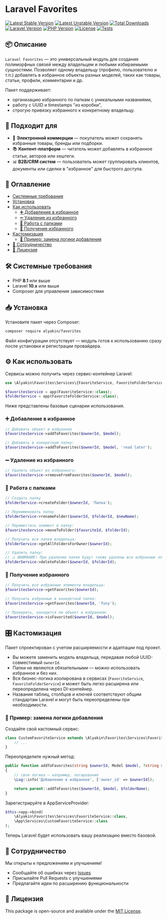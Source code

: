 # Laravel Favorites
[![Latest Stable Version](https://img.shields.io/packagist/v/alyakin/favorites.svg?style=flat-square&label=stable)](https://packagist.org/packages/alyakin/favorites)
[![Latest Unstable Version](https://img.shields.io/packagist/vpre/alyakin/favorites.svg?style=flat-square&label=release)](https://packagist.org/packages/alyakin/favorites)
[![Total Downloads](https://img.shields.io/packagist/dt/alyakin/favorites.svg?style=flat-square)](https://packagist.org/packages/alyakin/favorites)
[![Laravel Version](https://img.shields.io/badge/laravel-8+-orange.svg?style=flat-square)](https://laravel.com)
[![PHP Version](https://img.shields.io/badge/php-8.1+-blue.svg?style=flat-square)](https://php.net)
[![License](https://img.shields.io/github/license/2177866/laravel-favorites.svg?style=flat-square)](LICENSE)
[![Tests](https://github.com/2177866/laravel-favorites/actions/workflows/favorites-tests.yml/badge.svg)](https://github.com/2177866/laravel-favorites/actions)

## 📦 Описание

`Laravel Favorites` — это универсальный модуль для создания полиморфных связей между владельцем и любыми избираемыми сущностями.
Позволяет одному владельцу (профилю, пользователю и т.п.) добавлять в избранное объекты разных моделей, таких как товары, статьи, профили, комментарии и др.

Пакет поддерживает:
- организацию избранного по папкам с уникальными названиями,
- работу с UUID и timestamps "из коробки",
- строгую привязку избранного к конкретному владельцу.

## 🎯 Подходит для

- 💼 **Электронной коммерции** — покупатель может сохранять избранные товары, бренды или подборки.
- 📚 **Контент-платформ** — читатель может добавлять в избранное статьи, авторов или хештеги.
- 📊 **B2B/CRM систем** — пользователь может группировать клиентов, документы или сделки в "избранное" для быстрого доступа.

## 🧭 Оглавление

- [Системные требования](#-системные-требования)
- [Установка](#-установка)
- [Как использовать](#-как-использовать)
  - [➕ Добавление в избранное](#-добавление-в-избранное)
  - [➖ Удаление из избранного](#-удаление-из-избранного)
  - [📂 Работа с папками](#-работа-с-папками)
  - [📄 Получение избранного](#-получение-избранного)
- [Кастомизация](#-кастомизация)
  - [🔄 Пример: замена логики добавления](#-пример-замена-логики-добавления)
- [🤝 Сотрудничество](#-сотрудничество)
- [📄 Лицензия](#-лицензия)

## 🛠 Системные требования

- PHP **8.1** или выше
- Laravel **10.x** или выше
- Composer для управления зависимостями

## 📥 Установка

Установите пакет через Composer:

```bash
composer require alyakin/favorites
```

Файл конфигурации отсутствует — модуль готов к использованию сразу после установки и регистрации провайдера.

## ⚙️ Как использовать

Сервисы можно получить через сервис-контейнер Laravel:

```php
use \Alyakin\Favorites\Services\{FavoriteService, FavoriteFolderService};

$favoritesService = app(FavoriteService::class);
$folderService = app(FavoriteFolderService::class);
```

Ниже представлены базовые сценарии использования.

### ➕ Добавление в избранное

```php
// Добавить объект в избранное
$favoritesService->addToFavorites($ownerId, $model);

// Добавить в конкретную папку:
$favoritesService->addToFavorites($ownerId, $model, 'read later');
```

### ➖ Удаление из избранного

```php
// Удалить объект из избранного:
$favoritesService->removeFromFavorites($ownerId, $model);
```

### 📂 Работа с папками

```php
// Создать папку
$folderService->createFolder($ownerId, 'Папка');

// Переименовать папку
$folderService->renameFolder($ownerId, $folderId, $newName);

// Переместить элемент в папку:
$favoritesService->moveToFolder($favoriteId, $folderId);

// Получить все папки владельца:
$folderService->getAllFoldersForOwner($ownerId);

// Удалить папку:
// ⚠️ ВНИМАНИЕ! При удалении папки будут также удалены все избранные элементы внутри неё.
$folderService->deleteFolder($ownerId, $folderId);
```

### 📄 Получение избранного

```php
// Получить все избранные элементы владельца:
$favoritesService->getFavorites($ownerId);

// Получить избранные в конкретной папке:
$favoritesService->getFavorites($ownerId, 'funy');

// Проверить, находится ли объект в избранном:
$favoritesService->isFavorited($ownerId, $model);
```

## 🎛 Кастомизация

Пакет спроектирован с учетом расширяемости и адаптации под проект.

- Вы можете заменить модель владельца, передавая любой UUID-совместимый `ownerId`.
- Папки не являются обязательными — можно использовать избранное и без них.
- Вся бизнес-логика изолирована в сервисах (`FavoriteService`, `FavoriteFolderService`) и может быть легко расширена или переопределена через DI-контейнер.
- Названия таблиц, столбцов и ключей соответствуют общим стандартам Laravel и могут быть переопределены при необходимости.

### 🔄 Пример: замена логики добавления

Создайте свой кастомный сервис:

```php
class CustomFavoriteService extends \Alyakin\Favorites\Services\FavoriteService {
    // ...
}
```

Переопределите нужный метод:

```php
public function addToFavorites(string $ownerId, Model $model, ?string $folderName = null): Favorite
{
    // своя логика — например, логирование
    \Log::info('Добавление в избранное', ['owner_id' => $ownerId]);

    return parent::addToFavorites($ownerId, $model, $folderName);
}
```

Зарегистрируйте в AppServiceProvider:

```php
$this->app->bind(
    \Alyakin\Favorites\Services\FavoriteService::class,
    \App\Services\CustomFavoriteService::class
);
```

Теперь Laravel будет использовать вашу реализацию вместо базовой.

## 🤝 Сотрудничество

Мы открыты к предложениям и улучшениям!

- Сообщайте об ошибках через [Issues](https://github.com/2177866/laravel-favorites/issues)
- Присылайте Pull Requests с улучшениями
- Предлагайте идеи по расширению функциональности

## 📄 Лицензия

This package is open-source and available under the [MIT License](LICENSE).